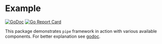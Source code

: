 # Example

[![GoDoc](https://godoc.org/github.com/pipelined/example?status.svg)](https://godoc.org/github.com/pipelined/example)
[![Go Report Card](https://goreportcard.com/badge/github.com/pipelined/example)](https://goreportcard.com/report/github.com/pipelined/example)

This package demonstrates `pipe` framework in action with various available components. For better explanation see [godoc](https://godoc.org/github.com/pipelined/example).
